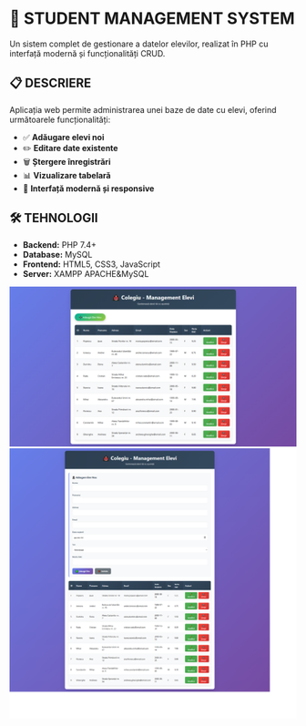 # 🏫 STUDENT MANAGEMENT SYSTEM

Un sistem complet de gestionare a datelor elevilor, realizat în PHP cu interfață modernă și funcționalități CRUD.

## 📋 DESCRIERE

Aplicația web permite administrarea unei baze de date cu elevi, oferind următoarele funcționalități:
- ✅ **Adăugare elevi noi**
- ✏️ **Editare date existente** 
- 🗑️ **Ștergere înregistrări**
- 📊 **Vizualizare tabelară**
- 🎨 **Interfață modernă și responsive**

## 🛠 TEHNOLOGII

- **Backend:** PHP 7.4+
- **Database:** MySQL
- **Frontend:** HTML5, CSS3, JavaScript
- **Server:** XAMPP APACHE&MySQL

![sitescreenshot](https://github.com/andypowered/APP-CRUD-SQL/blob/main/index2.png)
![sitescreenshot](https://github.com/andypowered/APP-CRUD-SQL/blob/main/index.png)



